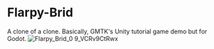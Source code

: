 # Flarpy-Brid
 A clone of a clone. Basically, GMTK's Unity tutorial game demo but for Godot.
![Flarpy_Brid_0 9_VCRv9CtRwx](https://github.com/Jonoz1/Flarpy-Brid/assets/54620172/afbfa8bc-b449-43fa-85cd-136227e08c17)

